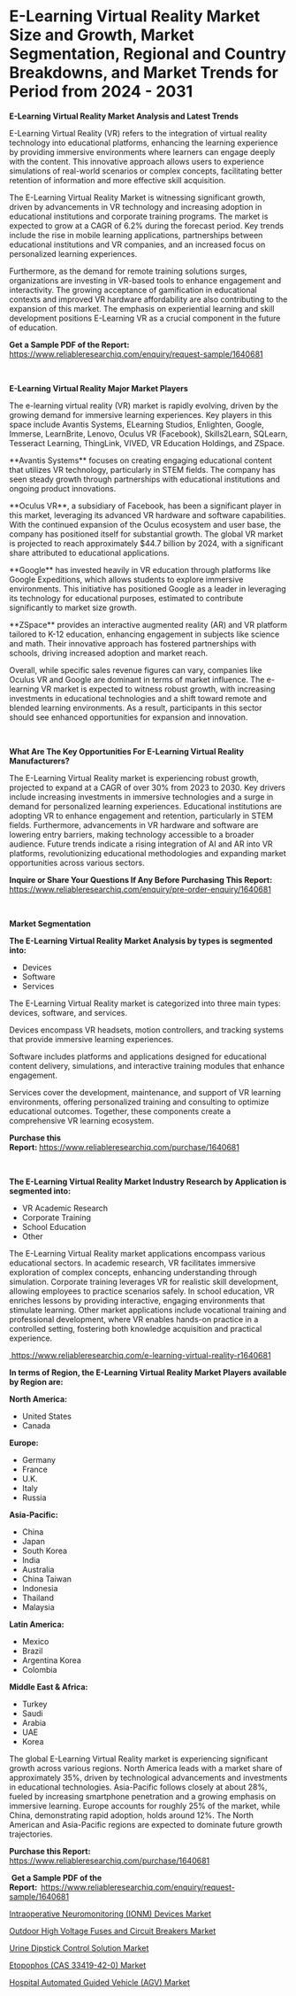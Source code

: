 <p><h1>E-Learning Virtual Reality Market Size and Growth, Market Segmentation, Regional and Country Breakdowns, and Market Trends for Period from 2024 -  2031</h1></p><p><strong>E-Learning Virtual Reality Market Analysis and Latest Trends</strong></p>
<p><p>E-Learning Virtual Reality (VR) refers to the integration of virtual reality technology into educational platforms, enhancing the learning experience by providing immersive environments where learners can engage deeply with the content. This innovative approach allows users to experience simulations of real-world scenarios or complex concepts, facilitating better retention of information and more effective skill acquisition.</p><p>The E-Learning Virtual Reality Market is witnessing significant growth, driven by advancements in VR technology and increasing adoption in educational institutions and corporate training programs. The market is expected to grow at a CAGR of 6.2% during the forecast period. Key trends include the rise in mobile learning applications, partnerships between educational institutions and VR companies, and an increased focus on personalized learning experiences. </p><p>Furthermore, as the demand for remote training solutions surges, organizations are investing in VR-based tools to enhance engagement and interactivity. The growing acceptance of gamification in educational contexts and improved VR hardware affordability are also contributing to the expansion of this market. The emphasis on experiential learning and skill development positions E-Learning VR as a crucial component in the future of education.</p></p>
<p><strong>Get a Sample PDF of the Report:&nbsp;</strong> <a href="https://www.reliableresearchiq.com/enquiry/request-sample/1640681?utm_campaign=120&utm_medium=2&utm_source=Github&utm_content=ia&utm_term=07122024&utm_id=e-learning-virtual-reality">https://www.reliableresearchiq.com/enquiry/request-sample/1640681</a></p>
<p>&nbsp;</p>
<p><strong>E-Learning Virtual Reality Major Market Players</strong></p>
<p><p>The e-learning virtual reality (VR) market is rapidly evolving, driven by the growing demand for immersive learning experiences. Key players in this space include Avantis Systems, ELearning Studios, Enlighten, Google, Immerse, LearnBrite, Lenovo, Oculus VR (Facebook), Skills2Learn, SQLearn, Tesseract Learning, ThingLink, VIVED, VR Education Holdings, and ZSpace.</p><p>**Avantis Systems** focuses on creating engaging educational content that utilizes VR technology, particularly in STEM fields. The company has seen steady growth through partnerships with educational institutions and ongoing product innovations.</p><p>**Oculus VR**, a subsidiary of Facebook, has been a significant player in this market, leveraging its advanced VR hardware and software capabilities. With the continued expansion of the Oculus ecosystem and user base, the company has positioned itself for substantial growth. The global VR market is projected to reach approximately $44.7 billion by 2024, with a significant share attributed to educational applications.</p><p>**Google** has invested heavily in VR education through platforms like Google Expeditions, which allows students to explore immersive environments. This initiative has positioned Google as a leader in leveraging its technology for educational purposes, estimated to contribute significantly to market size growth.</p><p>**ZSpace** provides an interactive augmented reality (AR) and VR platform tailored to K-12 education, enhancing engagement in subjects like science and math. Their innovative approach has fostered partnerships with schools, driving increased adoption and market reach.</p><p>Overall, while specific sales revenue figures can vary, companies like Oculus VR and Google are dominant in terms of market influence. The e-learning VR market is expected to witness robust growth, with increasing investments in educational technologies and a shift toward remote and blended learning environments. As a result, participants in this sector should see enhanced opportunities for expansion and innovation.</p></p>
<p>&nbsp;</p>
<p><strong>What Are The Key Opportunities For E-Learning Virtual Reality Manufacturers?</strong></p>
<p><p>The E-Learning Virtual Reality market is experiencing robust growth, projected to expand at a CAGR of over 30% from 2023 to 2030. Key drivers include increasing investments in immersive technologies and a surge in demand for personalized learning experiences. Educational institutions are adopting VR to enhance engagement and retention, particularly in STEM fields. Furthermore, advancements in VR hardware and software are lowering entry barriers, making technology accessible to a broader audience. Future trends indicate a rising integration of AI and AR into VR platforms, revolutionizing educational methodologies and expanding market opportunities across various sectors.</p></p>
<p><strong>Inquire or Share Your Questions If Any Before Purchasing This Report:</strong> <a href="https://www.reliableresearchiq.com/enquiry/pre-order-enquiry/1640681?utm_campaign=120&utm_medium=2&utm_source=Github&utm_content=ia&utm_term=07122024&utm_id=e-learning-virtual-reality">https://www.reliableresearchiq.com/enquiry/pre-order-enquiry/1640681</a></p>
<p>&nbsp;</p>
<p><strong>Market Segmentation</strong></p>
<p><strong>The E-Learning Virtual Reality Market Analysis by types is segmented into:</strong></p>
<p><ul><li>Devices</li><li>Software</li><li>Services</li></ul></p>
<p><p>The E-Learning Virtual Reality market is categorized into three main types: devices, software, and services. </p><p>Devices encompass VR headsets, motion controllers, and tracking systems that provide immersive learning experiences. </p><p>Software includes platforms and applications designed for educational content delivery, simulations, and interactive training modules that enhance engagement. </p><p>Services cover the development, maintenance, and support of VR learning environments, offering personalized training and consulting to optimize educational outcomes. Together, these components create a comprehensive VR learning ecosystem.</p></p>
<p><strong>Purchase this Report:&nbsp;</strong><a href="https://www.reliableresearchiq.com/purchase/1640681?utm_campaign=120&utm_medium=2&utm_source=Github&utm_content=ia&utm_term=07122024&utm_id=e-learning-virtual-reality">https://www.reliableresearchiq.com/purchase/1640681</a></p>
<p>&nbsp;</p>
<p><strong>The E-Learning Virtual Reality Market Industry Research by Application is segmented into:</strong></p>
<p><ul><li>VR Academic Research</li><li>Corporate Training</li><li>School Education</li><li>Other</li></ul></p>
<p><p>The E-Learning Virtual Reality market applications encompass various educational sectors. In academic research, VR facilitates immersive exploration of complex concepts, enhancing understanding through simulation. Corporate training leverages VR for realistic skill development, allowing employees to practice scenarios safely. In school education, VR enriches lessons by providing interactive, engaging environments that stimulate learning. Other market applications include vocational training and professional development, where VR enables hands-on practice in a controlled setting, fostering both knowledge acquisition and practical experience.</p></p>
<p><a href="https://www.reliableresearchiq.com/e-learning-virtual-reality-r1640681?utm_campaign=120&utm_medium=2&utm_source=Github&utm_content=ia&utm_term=07122024&utm_id=e-learning-virtual-reality">&nbsp;https://www.reliableresearchiq.com/e-learning-virtual-reality-r1640681</a></p>
<p><strong>In terms of Region, the E-Learning Virtual Reality Market Players available by Region are:</strong></p>
<p>
    <p> <strong> North America: </strong>
        <ul>
            <li>United States</li>
            <li>Canada</li>
        </ul>
        </p> 
    <p> <strong> Europe: </strong>
        <ul>
            <li>Germany</li>
            <li>France</li>
            <li>U.K.</li>
            <li>Italy</li>
            <li>Russia</li>
        </ul>
        </p> 
    <p> <strong> Asia-Pacific: </strong>
        <ul>
            <li>China</li>
            <li>Japan</li>
            <li>South Korea</li>
            <li>India</li>
            <li>Australia</li>
            <li>China Taiwan</li>
            <li>Indonesia</li>
            <li>Thailand</li>
            <li>Malaysia</li>
        </ul>
        </p> 
    <p> <strong> Latin America: </strong>
        <ul>
            <li>Mexico</li>
            <li>Brazil</li>
            <li>Argentina Korea</li>
            <li>Colombia</li>
        </ul>
        </p> 
    <p> <strong> Middle East & Africa: </strong>
        <ul>
            <li>Turkey</li>
            <li>Saudi</li>
            <li>Arabia</li>
            <li>UAE</li>
            <li>Korea</li>
        </ul>
    </p>
    </p>
<p><p>The global E-Learning Virtual Reality market is experiencing significant growth across various regions. North America leads with a market share of approximately 35%, driven by technological advancements and investments in educational technologies. Asia-Pacific follows closely at about 28%, fueled by increasing smartphone penetration and a growing emphasis on immersive learning. Europe accounts for roughly 25% of the market, while China, demonstrating rapid adoption, holds around 12%. The North American and Asia-Pacific regions are expected to dominate future growth trajectories.</p></p>
<p><strong>Purchase this Report: </strong><a href="https://www.reliableresearchiq.com/purchase/1640681?utm_campaign=120&utm_medium=2&utm_source=Github&utm_content=ia&utm_term=07122024&utm_id=e-learning-virtual-reality">https://www.reliableresearchiq.com/purchase/1640681</a></p>
<p>&nbsp;<strong>Get a Sample PDF of the Report:&nbsp;&nbsp;</strong><a href="https://www.reliableresearchiq.com/enquiry/request-sample/1640681?utm_campaign=120&utm_medium=2&utm_source=Github&utm_content=ia&utm_term=07122024&utm_id=e-learning-virtual-reality">https://www.reliableresearchiq.com/enquiry/request-sample/1640681</a></p>
<p><strong></strong></p>
<p><p><a href="https://www.linkedin.com/pulse/intraoperative-neuromonitoring-ionm-devices-market-share-ahm8e?utm_campaign=120&utm_medium=2&utm_source=Github&utm_content=ia&utm_term=07122024&utm_id=e-learning-virtual-reality">Intraoperative Neuromonitoring (IONM) Devices Market</a></p><p><a href="https://issuu.com/reportprime-2/docs/outdoor-high-voltage-fuses-and-circuit-breakers-ma?utm_campaign=120&utm_medium=2&utm_source=Github&utm_content=ia&utm_term=07122024&utm_id=e-learning-virtual-reality">Outdoor High Voltage Fuses and Circuit Breakers Market</a></p><p><a href="https://issuu.com/reportprime-2/docs/urine-dipstick-control-solution-market-size-2030.p?utm_campaign=120&utm_medium=2&utm_source=Github&utm_content=ia&utm_term=07122024&utm_id=e-learning-virtual-reality">Urine Dipstick Control Solution Market</a></p><p><a href="https://www.linkedin.com/pulse/strategic-market-research-report-etopophos-cas-33419-42-0-anticipated-reroe?utm_campaign=120&utm_medium=2&utm_source=Github&utm_content=ia&utm_term=07122024&utm_id=e-learning-virtual-reality">Etopophos (CAS 33419-42-0) Market</a></p><p><a href="https://www.linkedin.com/pulse/hospital-automated-guided-vehicle-agv-market-research-report-vhcpe?utm_campaign=120&utm_medium=2&utm_source=Github&utm_content=ia&utm_term=07122024&utm_id=e-learning-virtual-reality">Hospital Automated Guided Vehicle (AGV) Market</a></p></p>